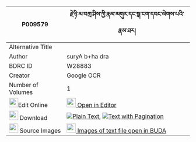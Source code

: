 |P009579|རྗེ་ཉི་མ་བཀྲ་ཤིས་ཀྱི་རྣམ་མགུར་དང་སྒ་ངག་དབང་ལེགས་པའི་རྣམ་ཐར། 
| --- | --- 
|Alternative Title |
|Author| suryA b+ha dra
|BDRC ID | W28883
|Creator | Google OCR
|Number of Volumes| 1
|<img width="25" src="https://img.icons8.com/color/25/000000/edit-property.png">Edit Online| [<img width="25" src="https://avatars.githubusercontent.com/u/45091458?s=200&v=4"> Open in Editor](http://editor.openpecha.org/P009579)
|<img width="25" src="https://img.icons8.com/fluent/48/000000/download-2.png"/>  Download | [![](https://img.icons8.com/color/20/000000/txt.png)Plain Text](https://github.com/Openpecha/P009579/releases/download/v1/je_nyima_tashi_kyi_nam_gur_dan_plain_P009579.zip), [![](https://img.icons8.com/color/20/000000/txt.png)Text with Pagination](https://github.com/Openpecha/P009579/releases/download/v1/je_nyima_tashi_kyi_nam_gur_dan_pages_P009579.zip)
|<img width="25" src="https://img.icons8.com/plasticine/100/000000/pictures-folder.png"/>  Source Images | [<img width="25" src="https://library.bdrc.io/icons/BUDA-small.svg"> Images of text file open in BUDA](https://library.bdrc.io/show/bdr:W28883)
